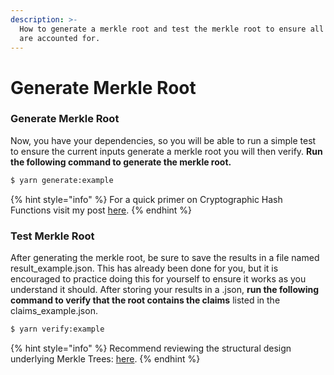```yaml
---
description: >-
  How to generate a merkle root and test the merkle root to ensure all claims
  are accounted for.
---
```


# Generate Merkle Root

### Generate Merkle Root

Now, you have your dependencies, so you will be able to run a simple test to ensure the current inputs generate a merkle root you will then verify. **Run the following command to generate the merkle root.**

```bash
$ yarn generate:example
```

{% hint style="info" %}
For a quick primer on Cryptographic Hash Functions visit my post [here](https://soliditywiz.medium.com/cryptographic-hash-function-beaa2408260).
{% endhint %}

### Test Merkle Root

After generating the merkle root, be sure to save the results in a file named result\_example.json. This has already been done for you, but it is encouraged to practice doing this for yourself to ensure it works as you understand it should. After storing your results in a .json, **run the following command to verify that the root contains the claims** listed in the claims\_example.json.

```bash
$ yarn verify:example
```

{% hint style="info" %}
Recommend reviewing the structural design underlying Merkle Trees: [here](https://soliditywiz.medium.com/merkle-hash-trees-explained-ea384f2af7e8).
{% endhint %}


